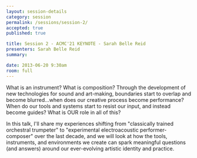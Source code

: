 ```yaml
---
layout: session-details
category: session
permalink: /sessions/session-2/
accepted: true
published: true 

title: Session 2 - ACMC'21 KEYNOTE - Sarah Belle Reid
presenters: Sarah Belle Reid
summary:

date: 2013-06-20 9:30am
room: full
---
```


What is an instrument? What is composition? Through the development of new technologies for sound and art-making, boundaries start to overlap and become blurred...when does our creative process become performance? When do our tools and systems start to resist our input, and instead become guides? What is OUR role in all of this?

In this talk, I'll share my experiences shifting from "classically trained orchestral trumpeter" to "experimental electroacoustic performer-composer" over the last decade, and we will look at how the tools, instruments, and environments we create can spark meaningful questions (and answers) around our ever-evolving artistic identity and practice.